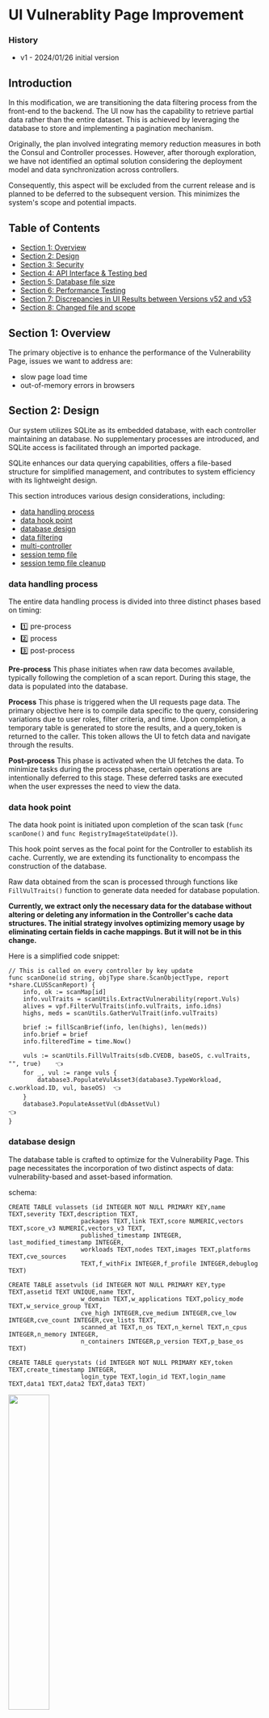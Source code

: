 # UI Vulnerablity Page Improvement

### History
- v1 - 2024/01/26 initial version

## Introduction
In this modification, we are transitioning the data filtering process from the front-end to the backend. The UI now has the capability to retrieve partial data rather than the entire dataset. This is achieved by leveraging the database to store and implementing a pagination mechanism.

Originally, the plan involved integrating memory reduction measures in both the Consul and Controller processes. However, after thorough exploration, we have not identified an optimal solution considering the deployment model and data synchronization across controllers.

Consequently, this aspect will be excluded from the current release and is planned to be deferred to the subsequent version. This minimizes the system's scope and potential impacts.

## Table of Contents

- [Section 1: Overview](#section-1-overview)
- [Section 2: Design](#section-2-design)
- [Section 3: Security](#section-3-security)
- [Section 4: API Interface & Testing bed](#section-4-api-interface--testing-bed)
- [Section 5: Database file size](#section-5-database-file-size)
- [Section 6: Performance Testing](#section-6-performance-testing)
- [Section 7: Discrepancies in UI Results between Versions v52 and v53](#section-7-discrepancies-in-ui-results-between-versions-v52-and-v53)
- [Section 8: Changed file and scope](#section-8-changed-file-and-scope)

## Section 1: Overview

The primary objective is to enhance the performance of the Vulnerability Page, issues we want to address are:
- slow page load time 
- out-of-memory errors in browsers

## Section 2: Design

Our system utilizes SQLite as its embedded database, with each controller maintaining an database. No supplementary processes are introduced, and SQLite access is facilitated through an imported package. 

SQLite enhances our data querying capabilities, offers a file-based structure for simplified management, and contributes to system efficiency with its lightweight design.

This section introduces various design considerations, including:
- [data handling process](#data-handling-process)
- [data hook point](#data-hook-point)
- [database design](#database-design)
- [data filtering](#data-filtering)
- [multi-controller](#multi-controller)
- [session temp file](#session-temp-file)
- [session temp file cleanup](#session-temp-file-cleanup)

### data handling process

The entire data handling process is divided into three distinct phases based on timing: 
- 1️⃣ pre-process
- 2️⃣ process
- 3️⃣ post-process

<b>Pre-process</b> This phase initiates when raw data becomes available, typically following the completion of a scan report. During this stage, the data is populated into the database.

<b>Process</b> This phase is triggered when the UI requests page data. The primary objective here is to compile data specific to the query, considering variations due to user roles, filter criteria, and time. Upon completion, a temporary table is generated to store the results, and a query_token is returned to the caller. This token allows the UI to fetch data and navigate through the results.

<b>Post-process</b> This phase is activated when the UI fetches the data. To minimize tasks during the process phase, certain operations are intentionally deferred to this stage. These deferred tasks are executed when the user expresses the need to view the data.

### data hook point

The data hook point is initiated upon completion of the scan task (`func scanDone()` and `func RegistryImageStateUpdate()`). 

This hook point serves as the focal point for the Controller to establish its cache. Currently, we are extending its functionality to encompass the construction of the database.

Raw data obtained from the scan is processed through functions like `FillVulTraits()` function to generate data needed for database population. 

<b>Currently, we extract only the necessary data for the database without altering or deleting any information in the Controller's cache data structures. The initial strategy involves optimizing memory usage by eliminating certain fields in cache mappings. But it will not be in this change.</b>

Here is a simplified code snippet:
```
// This is called on every controller by key update
func scanDone(id string, objType share.ScanObjectType, report *share.CLUSScanReport) {
    info, ok := scanMap[id]
    info.vulTraits = scanUtils.ExtractVulnerability(report.Vuls)
    alives = vpf.FilterVulTraits(info.vulTraits, info.idns)
    highs, meds = scanUtils.GatherVulTrait(info.vulTraits)

    brief := fillScanBrief(info, len(highs), len(meds))
    info.brief = brief
    info.filteredTime = time.Now()

    vuls := scanUtils.FillVulTraits(sdb.CVEDB, baseOS, c.vulTraits, "", true)    👈
    for _, vul := range vuls {
        database3.PopulateVulAsset3(database3.TypeWorkload, c.workload.ID, vul, baseOS)  👈
    }
    database3.PopulateAssetVul(dbAssetVul)                                       👈
}
```

### database design

The database table is crafted to optimize for the Vulnerability Page. This page necessitates the incorporation of two distinct aspects of data: vulnerability-based and asset-based information.

schema:
```
CREATE TABLE vulassets (id INTEGER NOT NULL PRIMARY KEY,name TEXT,severity TEXT,description TEXT,
                    packages TEXT,link TEXT,score NUMERIC,vectors TEXT,score_v3 NUMERIC,vectors_v3 TEXT,
                    published_timestamp INTEGER, last_modified_timestamp INTEGER,
                    workloads TEXT,nodes TEXT,images TEXT,platforms TEXT,cve_sources 
                    TEXT,f_withFix INTEGER,f_profile INTEGER,debuglog TEXT)

CREATE TABLE assetvuls (id INTEGER NOT NULL PRIMARY KEY,type TEXT,assetid TEXT UNIQUE,name TEXT,
                    w_domain TEXT,w_applications TEXT,policy_mode TEXT,w_service_group TEXT,
                    cve_high INTEGER,cve_medium INTEGER,cve_low INTEGER,cve_count INTEGER,cve_lists TEXT,
                    scanned_at TEXT,n_os TEXT,n_kernel TEXT,n_cpus INTEGER,n_memory INTEGER,
                    n_containers INTEGER,p_version TEXT,p_base_os TEXT)

CREATE TABLE querystats (id INTEGER NOT NULL PRIMARY KEY,token TEXT,create_timestamp INTEGER,
                    login_type TEXT,login_id TEXT,login_name TEXT,data1 TEXT,data2 TEXT,data3 TEXT)

```

<p align="left">
<img src="./materials/db-tables.png" width="40%">
</p>


### data filtering 

Within the backend, it replicate all query logic initially embedded in the front-end. This process entails translating queries received from the UI into the relevant SQL queries. 

In the current version, I prioritizes adopting direct SQL execution if the query can be seamlessly accomplished in SQL. However, if this is not feasible due to complexity or table design constraints, the system implements the necessary filtering logic in the Golang code.

The schema design encompasses considerations such as normalization levels, data modification patterns, and maintainability. In this version, I have opted for a relatively straightforward model, acknowledging the complexity of certain data and logic aspects, such as namespace checking in user roles, which is challenging to map directly. I find it more preferable to retain such logic within the Golang code and maintain it in a centralized location.

Given the context, I didn't use ORM tool to facilitate the interaction between a database and the application code by abstracting the database interactions. 

<p align="left">
<img src="./materials/ui-query.png" width="85%">
</p>

I use a package `goqu` to construct SQL statement. Refer to [goqu](https://github.com/doug-martin/goqu) for details. 

The following code snippets demonstrate the construction of SQL statements by incorporating user-provided filters.

<b>statement we need</b>
```
SELECT "assetid", "name", "w_domain", "w_applications", "policy_mode", "w_service_group", "cve_high", 
    "cve_medium", "cve_low", "cve_lists", "scanned_at" FROM "assetvuls"
    WHERE (("type" = 'workload') AND ("assetid" IN ('7a70...','286b9...'))
    AND (("w_domain" LIKE '%kube-system%') OR ("w_domain" LIKE '%default%')))
```

code snippets to generate the statement:
```
func getWorkloadAssetView(allowed map[string]utils.Set, vulMap map[string]*DbVulAsset, queryFilter *VulQueryFilter) {
	records := make([]*api.RESTWorkloadAssetView, 0)

	columns := []interface{}{"assetid", "name", "w_domain", "w_applications", "policy_mode", "w_service_group",
							"cve_high", "cve_medium", "cve_low", "cve_lists", "scanned_at"}

	dialect := goqu.Dialect("sqlite3")

	allowedWorkloads := allowed["workloads"].ToStringSlice()
	statement, args, _ := dialect.From("assetvuls").Select(columns...)
                                 .Where(buildWhereClauseForWorkload(allowedWorkloads, queryFilter.Filters))
                                .Prepared(true).ToSQL()

	rows, err := dbHandle.Query(statement, args...)


func buildWhereClauseForWorkload(allowedID []string, queryFilter *api.VulQueryFilterViewModel) exp.ExpressionList {
    part1_assetType := goqu.Ex{
        "type": "workload",
    }

    if queryFilter.MatchType4Ns == "equals" {
        part3_domain_equals = goqu.Ex{
            "w_domain": queryFilter.SelectedDomains,
        }
    } else if queryFilter.MatchType4Ns == "contains" {

        for _, d := range queryFilter.SelectedDomains {
            domain_contains = append(domain_contains, goqu.C("w_domain").Like(fmt.Sprintf("%%%s%%", d)))
        }
    }
    ...
    return goqu.And(part1_assetType, part2_allowed,
		part3_domain_equals, goqu.Or(domain_contains...),
		part_service_equal, goqu.Or(part_service_contains...),
		part_container_equal, goqu.Or(part_container_contains...))

```

### multi-controller

Given that each controller operates independently and the database (it's embedded to the Controller process) is not shared, an essential mechanism is required to enable other controllers to construct the same session temporary table. 

To achieve this, a request containing user roles, advanced filters, and query_token is written to Consul. This action serves as a signal to inform other controllers. Subsequently, these controllers can utilize the provided query_token to serve requests at a later stage.

<b>Consul</b>
```
object/config/querysession/mm_fc0570a6e925
object/config/querysession/mm_fd3d6d6a87e9
```

<b>sample data</b>
```
{
    "QueryToken": "fe40e88abbf5",
    "UserAccess": {
        "Op": "write",
        "Roles": {
            "": "admin"
        },
        "WRoles": {},
        "ApiCategoryID": 5,
        "RequiredPermissions": 524360,
        "BoostPermissions": 0
    },
    "Filters": {
        "packageType": "all",
        "severityType": "all",
        "scoreType": "v3",
        ...
    }
}
```

### session temp file 

To optimize performance during the process phase, the system employs a strategic approach. The session temporary table is initially written to a memory-based database to promptly fulfill first few initial requests. 

Concurrently, in the background, a file-based database is created. Once the file-based table has been successfully created, the memory-based table is deleted. This dual-step process effectively balances the imperative for rapid response times.

The temporary files are stored in the /tmp folder, and the system will automatically clean up these files upon the deletion of the session.

```
/tmp # ls -l
total 85424
-rw-r--r--    1 root     root         12288 Dec 19 04:39 cvedb.db
drwxr-xr-x    4 root     root          4096 Dec 18 20:28 neuvector
-rw-r--r--    1 root     root      10735616 Dec 19 05:49 vulasset.db
-rw-r--r--    1 root     root            15 Dec 19 05:45 ready
-rw-r--r--    1 root     root      10952704 Dec 19 05:07 tmp_session_11ca60087b27   👈
-rw-r--r--    1 root     root      10960896 Dec 19 05:40 tmp_session_25b56e99571a
-rw-r--r--    1 root     root      10952704 Dec 19 05:03 tmp_session_2bcf783a6430
-rw-r--r--    1 root     root      10952704 Dec 19 05:06 tmp_session_98dc06906d30
-rw-r--r--    1 root     root      10960896 Dec 19 05:40 tmp_session_a4623fbb0844
```

### session temp file cleanup

Given the dynamic nature of query results, the system employs session temporary tables for storage. Typically, a new session is unnecessary when users perform subsequent queries, such as changing filter criteria. 

To streamline resource usage, a maximum of 10 queries per user and 2 for apikey is kept. This limitation ensures that older sessions, which are no longer needed, are systematically cleaned up. 

In the event of reaching the query limit, the earliest query will be automatically removed, and the associated token unavailable.
When an expired token is utilized, the backend will respond with a specific error code.
```
const RESTErrInvalidQueryToken int = 53

Invalid or expired query token
```


## Section 3: Security

### SQL Injection prevention

The code uses parameterized queries, also known as prepared statements, as a best practice for writing SQL queries. 

This approach treats user input and other variables as parameters rather than integral parts of the SQL statement. By doing so, the system mitigates the risk of SQL injection attacks and ensures a more secure interaction with the database.

Here is some code snippet:

```
func GetAssetVulByAssetID(assetID string) (*DbAssetVul, error) {
	dialect := goqu.Dialect("sqlite3")
	statement, args, _ := dialect.From(Table_assetvuls)
                                 .Select("id")
                                 .Where(goqu.C("assetid").Eq(assetID))
                                 .Prepared(true)    👈
                                 .ToSQL()

	rows, err := dbHandle.Query(statement, args...) 👈
	if err != nil {
		return nil, err
	}
	defer rows.Close()

```

### File location

The database file is regenerated each time the Controller process starts under the `/tmp` folder. This recreation occurs without any modifications to the Kubernetes manifest. 

```
/ # cd /tmp/
/tmp # ls -l
total 61764
drwxr-xr-x    4 root     root          4096 Dec 10 00:55 neuvector
-rw-r--r--    1 root     root      63221760 Dec 18 00:09 vulasset.db    👈
-rw-r--r--    1 root     root            15 Dec 17 21:14 ready
/tmp #
```

## Section 4: API Interface & Testing bed 

Please see [API.md](./API.md)

## Section 5: Database file size

### Database File Size
In an environment with 10,000 workloads and encompassing 5,000 distinct CVEs, the database file size is approximately 84MB.  

In a scenario with 20,000 workloads and 13,000 CVEs, the database file size increases to around 161MB.  

Each individual asset is associated with 18 CVEs.

### Session Temporary File Size
For each new query, a temporary database file is generated. Each user is allowed a maximum of 10 concurrent queries, while an API Key can perform up to 2 queries. The size of the temporary file is depend on the applied filter.

## Section 6: Performance Testing
To activate this functionality, follow these steps to add an environment variable in the Controller deployment manifest:
```
      containers:
      - env:
        - name: TELEMETRY_NEUVECTOR_EP  👈
          value: http://10.1.45.41/dbperftest  👈
```

To generate dummy data, initiate a POST call to the `/v1/vulasset` endpoint with the following URL parameters:

```
createdummyasset = 1    // Set to 1 to create dummy data
howmany_cve             // Number of CVEs to generate   ❌ obsolete  // no longer valid. (2024/11/23)
howmany_asset           // Number of assets to generate
howmany_cve_per_asset   // Number of CVEs per asset

example:
v1/vulasset?createdummyasset=1&howmany_asset=10000&howmany_cve_per_asset=18
```

In above example, the system will create 10000 workload assets, and allocate 18 CVEs to each asset randomly selected from the CVE database.

[❌ obsolete] this part is no longer needed. You only need to have the environment variable TELEMETRY_NEUVECTOR_EP set  
After generating the dataset, when querying using the GET `/v1/vulasset` endpoint, ensure to include a special URL parameter `perftest=1` in your request to the Controller. This instructs the Controller to treat the data as real Kubernetes workload. Since these data are not actual Kubernetes workloads, the Controller requires this flag to recognize and process them correctly. Include the special flag in your query for the proper handling of the generated data.

### curl examples 

1️⃣ To create dummy data
```
curl -X POST -k -H "Content-Type: application/json" -H "X-Auth-Token: $TOKEN" "https://$K8sNodeIP:$ControllerSvcPORT/v1/vulasset?createdummyasset=1&howmany_asset=10000&howmany_cve_per_asset=18"
```

Creating dummy data is a time-consuming task; in this example, it took 10 minutes to complete.

2️⃣ To make a query session, adding `debug=1` flag to show perf data

**Request**
```
    curl -X POST -k -H "Content-Type: application/json" -H "X-Auth-Token: $TOKEN" "https://$K8sNodeIP:$ControllerSvcPORT/v1/vulasset?debug=1&perftest=1"

    where
    debug=1    // show performance data in debug_perf_stats
    perftest=1 // force Controller to treat dummy data as real assets  // ❌ obsolete, no needed
```

**Response**
```
    {
        "debug_perf_stats": [  
            "1/4, get allowed resources, workloads_count=1059, took=4.523154ms",  👈
            "2/4, get filtered vulasset from db, took=965.762803ms",
            "3/4, get summary top_image and top_node, took=1.016074ms",
            "4/4, populate result to tmp session table, took=285.614299ms"
        ],
        "query_token": "4d8e8a2b6cea",  👈 (You will need carry this token to fetch the data, see next example)
        ...
    }

    In 1/4, you'll notice that workloads_count is set to 1059. This indicates that the query encompasses a total of 1059 workloads.
```


3️⃣ To fetch data from an existing query session, ading `debug=1` flag to show perf data in `debug_perf_stats`

**Request**
```
    QTOKEN={the query token returned by the POST /v1/vulasset}
    curl -k -H "Content-Type: application/json" -H "X-Auth-Token: $TOKEN" "https://$K8sNodeIP:$ControllerSvcPORT/v1/vulasset?token=$QTOKEN&debug=1"
 
    where
    debug=1    // see the performance data in debug_perf_stats
```

**Response**
```
  "debug_perf_stats": [     👈
    "1/2: get 100 vuls from session (file=1), took=161.190032ms",
    "2/2, get asset meta, took=2.678296ms",
    "mem tables: [tmp_session_bae394840b82]"
  ],
```
## Section 7: Discrepancies in UI Results between Versions v52 and v53

When utilizing a score-based filter for vulnerabilities, specifically by selecting a score range such as 8-10, you may observe differences in output between versions v52 and v53.

Here is an example:
```
in advanced filter, we search score(v3) with range 8 to 10.

- In v5.2.4 UI, CVE-2017-0603 has a score of 7.8, so it's fit in the query. 
- In v5.3 UI, for the same CVE-2017-0603, its score is 8.1, making it compliant with the query.
```

### Query filter
<p align="left">
<img src="./materials/query_inconsistent_ui.png" width="60%">
</p>

### Record in v5.2.4
<p align="left">
<img src="./materials/query_inconsistent1.png" width="60%">
</p>

### Record in v5.3
<p align="left">
<img src="./materials/query_inconsistent2.png" width="60%">
</p>

The reason behind this inconsistent behavior lies in the fact that a single CVE can have multiple entries in the CVE-DB, typically distinguished by a combination like cve+os+os_ver serving as the key. Different entries may possess distinct score and link information. This variability is a result of the order of data processing, leading to inconsistencies.

An example of multiple entries for `CVE-2015-8865`, where we have the following entries:
```
    ubuntu:CVE-2015-8865
    upstream:CVE-2015-8865
    CVE-2015-8865
    centos:CVE-2015-8865
    debian:CVE-2015-8865
```

A jira case was created to track this - https://jira.suse.com/browse/NVSHAS-8618

## Section 8: Changed file and scope

PR - https://github.com/neuvector/neuvector/pull/1142